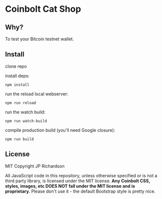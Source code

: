 Coinbolt Cat Shop
=================

Why?
----

To test your Bitcoin testnet wallet.


Install
-------

clone repo

install deps:

    npm install

run the reload local webserver:

    npm run reload

run the watch build:

    npm run watch-build

compile production build (you'll need Google closure):

	npm run build



License
-------

MIT Copyright JP Richardson

All JavaScript code in this repository, unless otherwise specified or is not a third party library, is licensed under the MIT license. **Any Coinbolt
CSS, styles, images, etc DOES NOT fall under the MIT license and is proprietary.** Please don't use it - the default Bootstrap style is pretty nice.

